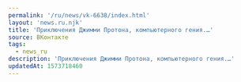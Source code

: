 ```yaml
---
permalink: '/ru/news/vk-6638/index.html'
layout: 'news.ru.njk'
title: 'Приключения Джимми Протона, компьютерного гения.…'
source: ВКонтакте
tags:
  - news_ru
description: 'Приключения Джимми Протона, компьютерного гения.…'
updatedAt: 1573718460
---
```

